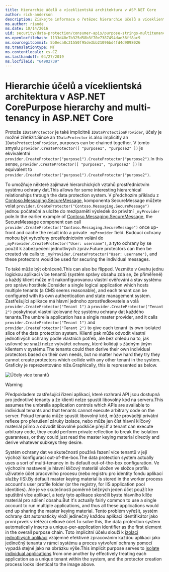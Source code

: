 ```yaml
---
title: Hierarchie účelů a víceklientská architektura v ASP.NET Core
author: rick-anderson
description: Získejte informace o řetězec hierarchie účelů a víceklientská architektura jako má vztah k rozhraní API ASP.NET Core Data Protection.
ms.author: riande
ms.date: 10/14/2016
uid: security/data-protection/consumer-apis/purpose-strings-multitenancy
ms.openlocfilehash: 1133d40e7b325d58b3f70e7387494dae36ff8ac9
ms.sourcegitcommit: 5b0eca8c21550f95de3bb21096bd4fd4d9098026
ms.translationtype: MT
ms.contentlocale: cs-CZ
ms.lasthandoff: 04/27/2019
ms.locfileid: "64902739"
---
```

# <a name="purpose-hierarchy-and-multi-tenancy-in-aspnet-core"></a><span data-ttu-id="3bf0f-103">Hierarchie účelů a víceklientská architektura v ASP.NET Core</span><span class="sxs-lookup"><span data-stu-id="3bf0f-103">Purpose hierarchy and multi-tenancy in ASP.NET Core</span></span>

<span data-ttu-id="3bf0f-104">Protože `IDataProtector` je také implicitně `IDataProtectionProvider`, účely je možné zřetězit.</span><span class="sxs-lookup"><span data-stu-id="3bf0f-104">Since an `IDataProtector` is also implicitly an `IDataProtectionProvider`, purposes can be chained together.</span></span> <span data-ttu-id="3bf0f-105">V tomto smyslu `provider.CreateProtector([ "purpose1", "purpose2" ])` je ekvivalentní `provider.CreateProtector("purpose1").CreateProtector("purpose2")`.</span><span class="sxs-lookup"><span data-stu-id="3bf0f-105">In this sense, `provider.CreateProtector([ "purpose1", "purpose2" ])` is equivalent to `provider.CreateProtector("purpose1").CreateProtector("purpose2")`.</span></span>

<span data-ttu-id="3bf0f-106">To umožňuje některé zajímavé hierarchických vztahů prostřednictvím systému ochrany dat.</span><span class="sxs-lookup"><span data-stu-id="3bf0f-106">This allows for some interesting hierarchical relationships through the data protection system.</span></span> <span data-ttu-id="3bf0f-107">V předchozím příkladu z [Contoso.Messaging.SecureMessage](xref:security/data-protection/consumer-apis/purpose-strings#data-protection-contoso-purpose), komponenta SecureMessage můžete volat `provider.CreateProtector("Contoso.Messaging.SecureMessage")` jednou počáteční a uložte do mezipaměti výsledek do privátní `_myProvider` pole.</span><span class="sxs-lookup"><span data-stu-id="3bf0f-107">In the earlier example of [Contoso.Messaging.SecureMessage](xref:security/data-protection/consumer-apis/purpose-strings#data-protection-contoso-purpose), the SecureMessage component can call `provider.CreateProtector("Contoso.Messaging.SecureMessage")` once up-front and cache the result into a private `_myProvider` field.</span></span> <span data-ttu-id="3bf0f-108">Budoucí ochrany mohou být vytvořeny prostřednictvím volání do `_myProvider.CreateProtector("User: username")`, a tyto ochrany by se použít k zabezpečení jednotlivých zpráv.</span><span class="sxs-lookup"><span data-stu-id="3bf0f-108">Future protectors can then be created via calls to `_myProvider.CreateProtector("User: username")`, and these protectors would be used for securing the individual messages.</span></span>

<span data-ttu-id="3bf0f-109">To také může být obráceně.</span><span class="sxs-lookup"><span data-stu-id="3bf0f-109">This can also be flipped.</span></span> <span data-ttu-id="3bf0f-110">Vezměte v úvahu jednu logickou aplikaci více tenantů (systém správy obsahu zdá se, že přiměřené) a každý klient může mít nakonfigurovanou vlastní ověřování a stav systému pro správu hostitele.</span><span class="sxs-lookup"><span data-stu-id="3bf0f-110">Consider a single logical application which hosts multiple tenants (a CMS seems reasonable), and each tenant can be configured with its own authentication and state management system.</span></span> <span data-ttu-id="3bf0f-111">Zastřešující aplikace má hlavní jednoho zprostředkovatele a volá `provider.CreateProtector("Tenant 1")` a `provider.CreateProtector("Tenant 2")` poskytnout vlastní izolované řez systému ochrany dat každého tenanta.</span><span class="sxs-lookup"><span data-stu-id="3bf0f-111">The umbrella application has a single master provider, and it calls `provider.CreateProtector("Tenant 1")` and `provider.CreateProtector("Tenant 2")` to give each tenant its own isolated slice of the data protection system.</span></span> <span data-ttu-id="3bf0f-112">Klienti pak může odvodit vlastní jednotlivých ochrany podle vlastních potřeb, ale bez ohledu na to, jak usilovně se snaží nelze vytvářet ochrany, které kolidují s žádným jiným klientem v systému.</span><span class="sxs-lookup"><span data-stu-id="3bf0f-112">The tenants could then derive their own individual protectors based on their own needs, but no matter how hard they try they cannot create protectors which collide with any other tenant in the system.</span></span> <span data-ttu-id="3bf0f-113">Graficky je reprezentováno níže.</span><span class="sxs-lookup"><span data-stu-id="3bf0f-113">Graphically, this is represented as below.</span></span>

![Účely více tenantů](purpose-strings-multitenancy/_static/purposes-multi-tenancy.png)

>[!WARNING]
> <span data-ttu-id="3bf0f-115">Předpokladem zastřešující řízení aplikací, které rozhraní API jsou dostupná pro jednotlivé tenanty a že klienti nelze spustit libovolný kód na serveru.</span><span class="sxs-lookup"><span data-stu-id="3bf0f-115">This assumes the umbrella application controls which APIs are available to individual tenants and that tenants cannot execute arbitrary code on the server.</span></span> <span data-ttu-id="3bf0f-116">Pokud tenanta může spustit libovolný kód, může provádějí privátní reflexe pro přerušení záruky izolace, nebo může jen číst hlavní klíčový materiál přímo a odvodit libovolné podklíče přejí.</span><span class="sxs-lookup"><span data-stu-id="3bf0f-116">If a tenant can execute arbitrary code, they could perform private reflection to break the isolation guarantees, or they could just read the master keying material directly and derive whatever subkeys they desire.</span></span>

<span data-ttu-id="3bf0f-117">Systém ochrany dat ve skutečnosti používá řazení více tenantů v její výchozí konfiguraci out-of-the-box.</span><span class="sxs-lookup"><span data-stu-id="3bf0f-117">The data protection system actually uses a sort of multi-tenancy in its default out-of-the-box configuration.</span></span> <span data-ttu-id="3bf0f-118">Ve výchozím nastavení je hlavní klíčový materiál uložen ve složce profilu uživatele účet pracovního procesu (nebo registru pro identity fondu aplikací služby IIS).</span><span class="sxs-lookup"><span data-stu-id="3bf0f-118">By default master keying material is stored in the worker process account's user profile folder (or the registry, for IIS application pool identities).</span></span> <span data-ttu-id="3bf0f-119">Ale je ve skutečnosti poměrně běžných jeden účet použít ke spuštění více aplikací, a tedy tyto aplikace skončili byste hlavního klíče materiál pro sdílení obsahu.</span><span class="sxs-lookup"><span data-stu-id="3bf0f-119">But it's actually fairly common to use a single account to run multiple applications, and thus all these applications would end up sharing the master keying material.</span></span> <span data-ttu-id="3bf0f-120">Tento problém vyřešit, systém ochrany dat automaticky vloží jedinečný každou aplikaci identifikátor jako první prvek v řetězci celkové účel.</span><span class="sxs-lookup"><span data-stu-id="3bf0f-120">To solve this, the data protection system automatically inserts a unique-per-application identifier as the first element in the overall purpose chain.</span></span> <span data-ttu-id="3bf0f-121">Toto implicitní účelu slouží k [izolaci jednotlivých aplikací](xref:security/data-protection/configuration/overview#per-application-isolation) vzájemně efektivně zpracováním každou aplikaci jako jedinečný tenanta v rámci systému a proces vytvoření ochrany pomocí vypadá stejné jako na obrázku výše.</span><span class="sxs-lookup"><span data-stu-id="3bf0f-121">This implicit purpose serves to [isolate individual applications](xref:security/data-protection/configuration/overview#per-application-isolation) from one another by effectively treating each application as a unique tenant within the system, and the protector creation process looks identical to the image above.</span></span>

